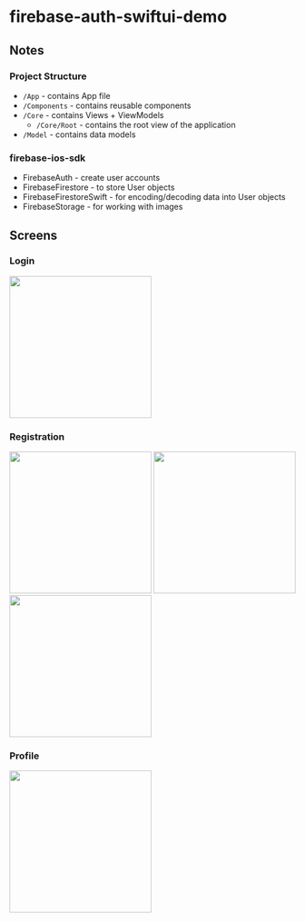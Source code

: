 # firebase-auth-swiftui-demo

## Notes

### Project Structure

* `/App` - contains App file
* `/Components` - contains reusable components
* `/Core` - contains Views + ViewModels
  * `/Core/Root` - contains the root view of the application 
* `/Model` - contains data models

### firebase-ios-sdk

* FirebaseAuth - create user accounts
* FirebaseFirestore - to store User objects
* FirebaseFirestoreSwift - for encoding/decoding data into User objects
* FirebaseStorage - for working with images

## Screens
 
### Login 
<img src="https://github.com/Michael-Parekh/firebase-auth-swiftui-demo/assets/36722468/6539cefe-1eae-447f-b58d-c95934a15ab9" width="250">

### Registration
<img src="https://github.com/Michael-Parekh/firebase-auth-swiftui-demo/assets/36722468/910a1c03-e340-48d0-aff2-1a88e55eea17" width="250">
<img src="https://github.com/Michael-Parekh/firebase-auth-swiftui-demo/assets/36722468/77875662-19e4-4e36-b399-e604ffabe6c1" width="250">
<img src="https://github.com/Michael-Parekh/firebase-auth-swiftui-demo/assets/36722468/edb8ec0b-95b1-44a7-99d5-1debfb4cfcad" width="250">

### Profile
<img src="https://github.com/Michael-Parekh/firebase-auth-swiftui-demo/assets/36722468/298470cc-c9c8-4820-965c-3b88c6ee12c0" width="250">
